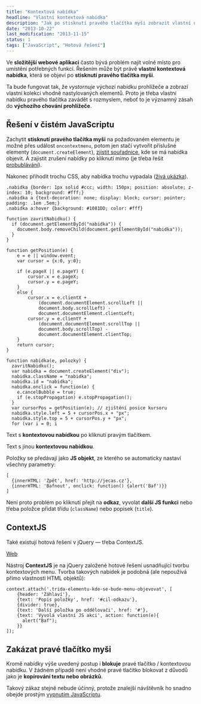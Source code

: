 ```yaml
---
title: "Kontextová nabídka"
headline: "Vlastní kontextová nabídka"
description: "Jak po stisknutí pravého tlačítka myši zobrazit vlastní nabídku."
date: "2013-10-22"
last_modification: "2013-11-15"
status: 1
tags: ["JavaScript", "Hotová řešení"]
---
```


Ve **složitější webové aplikaci** často bývá problém najít volné místo pro umístění potřebných funkcí. Řešením může být právě **vlastní kontextová nabídka**, která se objeví po **stisknutí pravého tlačítka myši**.

Ta bude fungovat tak, že *vystornuje* výchozí nabídku prohlížeče a zobrazí vlastní kolekci vhodně nastylovaných elementů. Proto je třeba vlastní nabídku pravého tlačítka zavádět s rozmyslem, neboť to je významný zásah do **výchozího chování prohlížeče**.

## Řešení v čistém JavaScriptu

Zachytit **stisknutí pravého tlačítka myši** na požadovaném elementu je možné přes událost `oncontextmenu`, potom jen stačí vytvořit příslušné elementy (`document.createElement`), [zjistit souřadnice](/souradnice-mysi), kde se má nabídka objevit. A zajistit zrušení nabídky po kliknutí mimo (je třeba řešit [probublávání](/klikaci-menu#bubble)).

Nakonec přihodit trochu CSS, aby nabídka trochu vypadala ([živá ukázka](http://kod.djpw.cz/cwq)).

    .nabidka {border: 1px solid #ccc; width: 150px; position: absolute; z-index: 10; background: #fff;}
    .nabidka a {text-decoration: none; display: block; cursor: pointer; padding: .1em .5em;}
    .nabidka a:hover {background: #1081DD; color: #fff}

    function zavritNabidku() {
      if (document.getElementById("nabidka")) {
        document.body.removeChild(document.getElementById("nabidka"));
      }
    }
    
    function getPosition(e) {
        e = e || window.event;
        var cursor = {x:0, y:0};
    
        if (e.pageX || e.pageY) {
            cursor.x = e.pageX;
            cursor.y = e.pageY;
        } 
        else {
            cursor.x = e.clientX + 
                (document.documentElement.scrollLeft || 
                document.body.scrollLeft) - 
                document.documentElement.clientLeft;
            cursor.y = e.clientY + 
                (document.documentElement.scrollTop || 
                document.body.scrollTop) - 
                document.documentElement.clientTop;
        }
        return cursor;
    }
    
    function nabidka(e, polozky) {
      zavritNabidku();
      var nabidka = document.createElement("div");
      nabidka.className = "nabidka";
      nabidka.id = "nabidka";
      nabidka.onclick = function(e) {
        e.cancelBubble = true;
        if (e.stopPropagation) e.stopPropagation();
      }
      var cursorPos = getPosition(e); // zjištění posice kursoru
      nabidka.style.left = 5 + cursorPos.x + "px";
      nabidka.style.top = 5 + cursorPos.y + "px";
      for (var i = 0; i 
  Text s **kontextovou nabídkou** po kliknutí pravým tlačítkem.

  Text s jinou **kontextovou nabídkou**.

Položky se předávají jako **JS objekt**, ze kterého se automaticky nastaví všechny parametry:

```
[
  {innerHTML: 'Zpět', href: 'http://jecas.cz'},
  {innerHTML: 'Bafnout', onclick: function() {alert('Baf')}}
]

```

Není proto problém po kliknutí přejít na **odkaz**, vyvolat **další JS funkci** nebo třeba položce přidat třídu (`className`) nebo popisek (`title`).

## ContextJS

Také existují hotová řešení v jQuery — třeba ContextJS.

[Web](http://lab.jakiestfu.com/contextjs/#)

Nástroj **ContextJS** je na jQuery založené hotové řešení usnadňující tvorbu kontextových menu. Tvorba takových nabídek je podobná (ale nepoužívá přímo vlastnosti HTML objektů):

```
context.attach('.trida-elementu-kde-se-bude-menu-objevovat', [
    {header: 'Záhlaví'},
    {text: 'Popis položky', href: '#cil-odkazu'},
    {divider: true},
    {text: 'Další položka po oddělovači', href: '#'},
    {text: 'Vyvolá vlastní JS akci', action: function(e){
      alert("Baf");
    }}
]);
```

## Zakázat pravé tlačítko myši

Kromě nabídky výše uvedený postup i **blokuje** pravé tlačítko / kontextovou nabídku. V žádném případě není vhodné pravé tlačítko blokovat z důvodů jako je **kopírování textu nebo obrázků**.

Takový zákaz stejně nebude účinný, protože znalejší návštěvník ho snadno obejde prostým [vypnutím JavaScriptu](/vyvojarske-nastroje#zakazani).